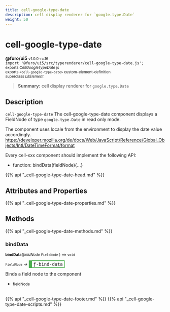 ```yaml
---
title: cell-google-type-date
description: cell display renderer for `google.type.Date`
weight: 50
---
```


# cell-google-type-date
**@furo/ui5** <small>v1.0.0-rc.16</small>
<br>`import '@furo/ui5/src/typerenderer/cell-google-type-date.js';`<small>
<br>exports *CellGoogleTypeDate* js
<br>exports `<cell-google-type-date>` custom-element-definition
<br>superclass *LitElement*</small>

> **Summary:** cell display renderer for `google.type.Date`

## Description

`cell-google-type-date`
The cell-google-type-date component displays a FieldNode of type `google.type.Date` in read only mode.

The component uses locale from the environment to display the date value accordingly.
https://developer.mozilla.org/de/docs/Web/JavaScript/Reference/Global_Objects/Intl/DateTimeFormat/format

Every cell-xxx component should implement the following API:
- function: bindData(fieldNode){...}

{{% api "_cell-google-type-date-head.md" %}}

## Attributes and Properties
{{% api "_cell-google-type-date-properties.md" %}}







## Methods
{{% api "_cell-google-type-date-methods.md" %}}


### **bindData**
<small>**bindData**(*fieldNode* `FieldNode` ) ⟹ `void`</small>

<small>`FieldNode` </small> →
<span  style="border-width:2px 2px 2px 10px; border-style: solid;border-color:  rgb(76, 175, 80);font-family:monospace; padding:2px 4px;">ƒ-bind-data</span>

Binds a field node to the component

- <small>fieldNode </small>
<br><br>







{{% api "_cell-google-type-date-footer.md" %}}
{{% api "_cell-google-type-date-scripts.md" %}}
